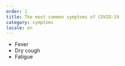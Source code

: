 ```yaml
---
order: 1
title: The most common symptoms of COVID-19
category: symptoms
locale: en
---
```


- Fever
- Dry cough
- Fatigue

